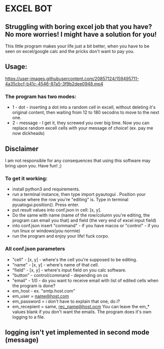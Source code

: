 # EXCEL BOT
## Struggling with boring excel job that you have? No more worries! I might have a solution for you!
This little program makes your life just a bit better, when you have to be seen on excel/google calc and the pricks don't want to pay you.
## Usage:

https://user-images.githubusercontent.com/20857124/159495711-4a35cbcf-b41c-4546-87a5-3f9b2dee0948.mp4

### The program has two modes:
* 1 - dot - inserting a dot into a random cell in excell, without deleting it's original content, then waiting from 12 to 180 secodns to move to the next one. 
* 2 - message - I get it, they screwed you over big time. Now you can replace random excell cells with your message of choice! (ex. pay me now dickheads)
## Disclaimer
I am not responsible for any consequences that using this software may bring upon you. Have fun! ;)
### To get it working:
* install python3 and requirements. 
* run a terminal instance, then type import pyautogui . Position your mouse where the row you're "editing" is. Type in terminal pyuatogui.position(). Press enter.
* put result values into conf.json in  cell: [x, y]. 
* Do the same with name (name of the row/column you're editing, the program can email you that) and field (the very end of excel input field)
* into conf.json insert "command" - if you have macos or "control" - if you run linux or windows(you normie)
* run the program and enjoy your life! fuck corpo.
### All conf.json parameters
* "cell" - [x, y] - where's the cell you're supposed to be editing.
* "name" - [x, y] - where's name of that cell.
* "field" - [x, y] - where's input field on you calc software.
* "button" - control/command - depending on os
* "email" - 1/0 - do you want to receive email with list of edited cells when the program is done?
* em_host - ex. "smtp.host.com"
* em_user = name@host.com
* em_password = i don't have to explain that one, do i?
* em_recepient = same, rec_name@host.ocm
You can leave the em_* values blank if you don't want the emails. The program does it's own logging to a file.

## logging isn't yet implemented in second mode (message)
